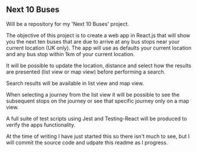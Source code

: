 ## Next 10 Buses

Will be a repository for my 'Next 10 Buses' project.

The objective of this project is to create a web app in React.js that will show you the next ten buses that are due to arrive at any bus stops near your current location (UK only).  The app will use as defaults your current location and any bus stop within 1km of your current location.  

It will be possible to update the location, distance and select how the results are presented (list view or map view) before performing a search.

Search results will be available in list view and map view.

When selecting a journey from the list view it will be possible to see the subsequent stops on the journey or see that specific journey only on a map view.

A full suite of test scripts using Jest and Testing-React will be produced to verify the apps functionality.


At the time of writing I have just started this so there isn't much to see, but I will commit the source code and udpate this readme as I progress.